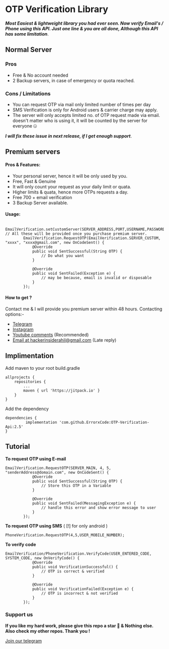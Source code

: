 # **OTP Verification Library**

***Most Easiest & lightweight library you had ever seen. Now verify Email's / Phone using this API. Just one line & you are all done, Although this API has some limitation***. 

## Normal Server
### Pros
- Free & No account needed
- 2 Backup servers, in case of emergency or quota reached.

### Cons / Limitations 
- You can request OTP via mail only limited number of times per day
- SMS Verification is only for Android users & carrier charge may apply.
- The server will only accepts limited no. of OTP request made via email. doesn't matter who is using it, it will be counted by the server for everyone 🤐

***I will fix these issue in next release, if I get enough support***.

## Premium servers
#### Pros & Features:
- Your personal server, hence it will be only used by you.
- Free, Fast & Genuine
- It will only count your request as your daily limit or quata.
- Higher limits & quata, hence more OTPs requests a day.
- Free 700 + email verification
- 3 Backup Server available.

#### Usage:
```
        EmailVerification.setCustomServer(SERVER_ADDRESS,PORT,USERNAME,PASSWORD); // All these will be provided once you purchase premium server.
        EmailVerification.RequestOTP(EmailVerification.SERVER_CUSTOM, "xxxx", "xxxx@gmail.com", new OnCodeSent() {
            @Override
            public void SentSuccessful(String OTP) {
                // Do what you want
            }

            @Override
            public void SentFailed(Exception e) {
                // may be because, email is invalid or disposable
            }
        });

```
#### How to get ?
Contact me & I will provide you premium server within 48 hours. Contacting options:-
- [Telegram ](http://t.me/ErrorxCode)
- [Instagram](https://www.instagram.com/x__coder__x/)
- [Youtube comments](https://youtu.be/hO7CE1Q0AI0) (Recommended)
- [Email at hackerinsiderahil@gmail.com](https://mail.google.com/mail/u/0/?tab=rm&ogbl#inbox?compose=GTvVlcSHxjTVLBKvrdShskXbmtQkKVHsBRwnjlvJDRTmRkcZCZKnQBhMQQpNGtbqrXlDxJGrtrPML) (Late reply)

## Implimentation
Add maven to your root build.gradle
```
allprojects {
	repositories {
		...
		maven { url 'https://jitpack.io' }
	}
}
```
Add the dependency
```
dependencies {
	     implementation 'com.github.ErrorxCode:OTP-Verification-Api:2.5'
}
```

## Tutorial
**To request OTP using E-mail**

```
EmailVerification.RequestOTP(SERVER_MAIN, 4, 5, "senderAddress@domain.com", new OnCodeSent() {
            @Override
            public void SentSuccessful(String OTP) {
                // Store this OTP in a Variable
            }

            @Override
            public void SentFailed(MessagingException e) {
                // handle this error and show error message to user
            }
        });
```

**To request OTP using SMS** ( [!] for only android )

```
PhoneVerification.RequestOTP(4,5,USER_MOBILE_NUMBER);
```
**To verify code**
```
EmailVerification/PhoneVerification.VerifyCode(USER_ENTERED_CODE, SYSTEM_CODE, new OnVerifyCode() {
            @Override
            public void VerificationSuccessful() {
                // OTP is correct & verified
            }

            @Override
            public void VerificationFailed(Exception e) {
                // OTP is incorrect & not verified
            }
        });
```

### Support us
**If you like my hard work, please give this repo a star 🌟 & Nothing else.**
**Also check my other repos. Thank you !**


[Join our telegram ](http://t.me/TeamDestroyerss)
